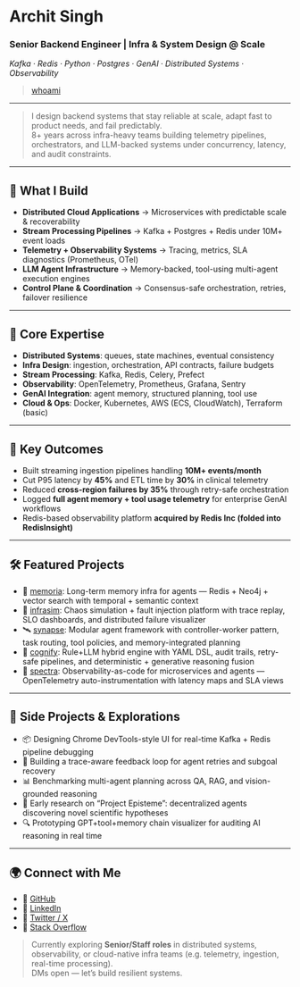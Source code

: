 # Archit Singh

### Senior Backend Engineer | Infra & System Design @ Scale  
*Kafka · Redis · Python · Postgres · GenAI · Distributed Systems · Observability*

> [whoami](https://tinyurl.com/ye7jtn7e)
---

> I design backend systems that stay reliable at scale, adapt fast to product needs, and fail predictably.  
> 8+ years across infra-heavy teams building telemetry pipelines, orchestrators, and LLM-backed systems under concurrency, latency, and audit constraints.

---

## 🔩 What I Build

- **Distributed Cloud Applications** → Microservices with predictable scale & recoverability  
- **Stream Processing Pipelines** → Kafka + Postgres + Redis under 10M+ event loads  
- **Telemetry + Observability Systems** → Tracing, metrics, SLA diagnostics (Prometheus, OTel)  
- **LLM Agent Infrastructure** → Memory-backed, tool-using multi-agent execution engines  
- **Control Plane & Coordination** → Consensus-safe orchestration, retries, failover resilience  

---

## 🧠 Core Expertise

- **Distributed Systems**: queues, state machines, eventual consistency  
- **Infra Design**: ingestion, orchestration, API contracts, failure budgets  
- **Stream Processing**: Kafka, Redis, Celery, Prefect  
- **Observability**: OpenTelemetry, Prometheus, Grafana, Sentry  
- **GenAI Integration**: agent memory, structured planning, tool use  
- **Cloud & Ops**: Docker, Kubernetes, AWS (ECS, CloudWatch), Terraform (basic)  

---

## 🚀 Key Outcomes

- Built streaming ingestion pipelines handling **10M+ events/month**  
- Cut P95 latency by **45%** and ETL time by **30%** in clinical telemetry  
- Reduced **cross-region failures by 35%** through retry-safe orchestration  
- Logged **full agent memory + tool usage telemetry** for enterprise GenAI workflows  
- Redis-based observability platform **acquired by Redis Inc (folded into RedisInsight)**

---

## 🛠️ Featured Projects

* 🧠 [memoria](https://github.com/archit15singh/memoria): Long-term memory infra for agents — Redis + Neo4j + vector search with temporal + semantic context
* 🧪 [infrasim](https://github.com/archit15singh/infrasim): Chaos simulation + fault injection platform with trace replay, SLO dashboards, and distributed failure visualizer
* 🛰️ [synapse](https://github.com/archit15singh/synapse): Modular agent framework with controller-worker pattern, task routing, tool policies, and memory-integrated planning
* 🧾 [cognify](https://github.com/archit15singh/cognify): Rule+LLM hybrid engine with YAML DSL, audit trails, retry-safe pipelines, and deterministic + generative reasoning fusion
* 🧩 [spectra](https://github.com/archit15singh/spectra): Observability-as-code for microservices and agents — OpenTelemetry auto-instrumentation with latency maps and SLA views

---

## 🌱 Side Projects & Explorations

* 📦 Designing Chrome DevTools-style UI for real-time Kafka + Redis pipeline debugging
* 🔁 Building a trace-aware feedback loop for agent retries and subgoal recovery
* 📊 Benchmarking multi-agent planning across QA, RAG, and vision-grounded reasoning
* 🧬 Early research on “Project Episteme”: decentralized agents discovering novel scientific hypotheses
* 🔍 Prototyping GPT+tool+memory chain visualizer for auditing AI reasoning in real time

---

## 🌍 Connect with Me

- 🔗 [GitHub](https://github.com/archit15singh)
- 💼 [LinkedIn](https://www.linkedin.com/in/archit15singh/)
- 💬 [Twitter / X](https://x.com/archit_singh15)
- 🧠 [Stack Overflow](https://stackoverflow.com/users/6245870/archit-singh)

> Currently exploring **Senior/Staff roles** in distributed systems, observability, or cloud-native infra teams (e.g. telemetry, ingestion, real-time processing).  
> DMs open — let’s build resilient systems.
